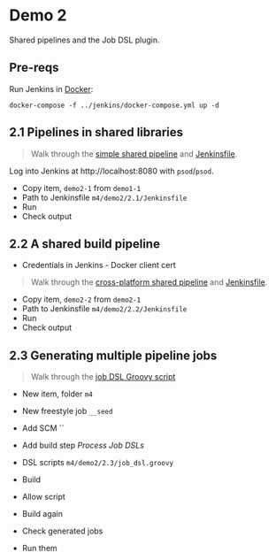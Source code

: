 # Demo 2

Shared pipelines and the Job DSL plugin.

## Pre-reqs

Run Jenkins in [Docker](https://www.docker.com/products/docker-desktop):

```
docker-compose -f ../jenkins/docker-compose.yml up -d
```

## 2.1 Pipelines in shared libraries

> Walk through the [simple shared pipeline](../shared-library/vars/simplePipeline.groovy) and  [Jenkinsfile](./2.1/Jenkinsfile).

Log into Jenkins at http://localhost:8080 with `psod`/`psod`.

- Copy item, `demo2-1` from `demo1-1`
- Path to Jenkinsfile `m4/demo2/2.1/Jenkinsfile`
- Run
- Check output

## 2.2 A shared build pipeline

- Credentials in Jenkins - Docker client cert

> Walk through the [cross-platform shared pipeline](../shared-library/vars/crossPlatformBuild.groovy) and  [Jenkinsfile](./2.2/Jenkinsfile).

- Copy item, `demo2-2` from `demo2-1`
- Path to Jenkinsfile `m4/demo2/2.2/Jenkinsfile`
- Run
- Check output

## 2.3 Generating multiple pipeline jobs

> Walk through the [job DSL Groovy script](./2.3/job_dsl.groovy)

- New item, folder `m4`
- New freestyle job `__seed`
- Add SCM ``
- Add build step _Process Job DSLs_
- DSL scripts `m4/demo2/2.3/job_dsl.groovy`

- Build
- Allow script
- Build again

- Check generated jobs
- Run them
